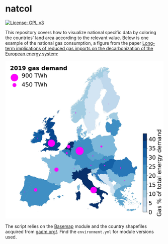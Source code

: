 # natcol

[![License: GPL v3](https://img.shields.io/badge/License-GPLv3-blue.svg)](https://www.gnu.org/licenses/gpl-3.0)

This repository covers how to visualize national specific data by coloring the countries' land area according to the relevant value. Below is one example of the national gas consumption, a figure from the paper [Long-term implications of reduced gas imports on the decarbonization of the European energy system](https://doi.org/10.1016/j.joule.2022.06.023):

![fig](gas_demand.png)

The script relies on the [Basemap](https://basemaptutorial.readthedocs.io/en/latest/first_map.html) module and the country shapefiles acquired from [gadm.org/](https://www.gadm.org/download_country_v3.html). Find the `environment.yml` for module versions used.
